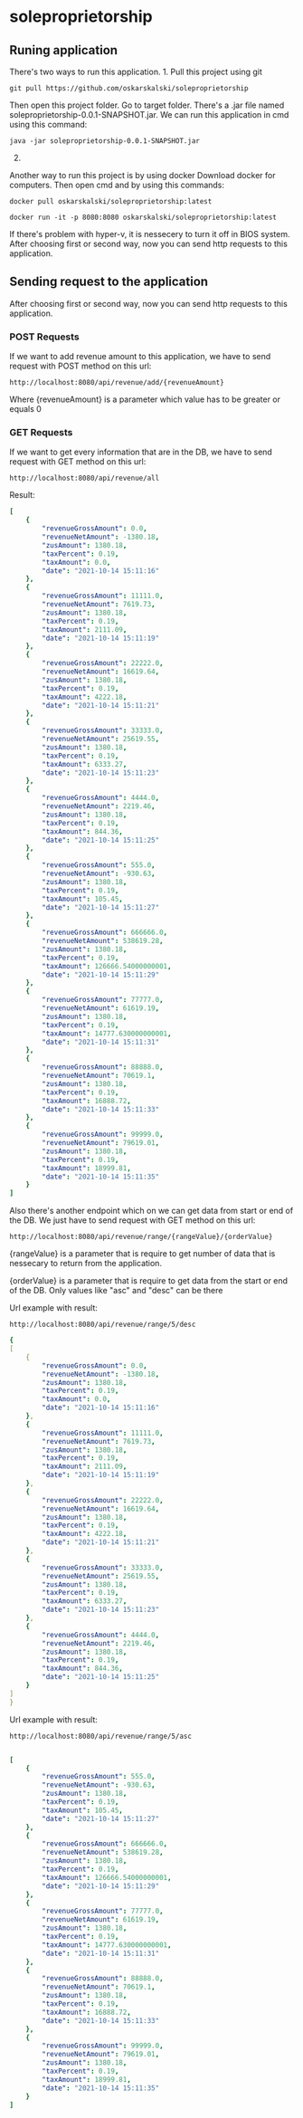 # soleproprietorship

## Runing application
There's two ways to run this application. 
1. 
Pull this project using git

```git pull https://github.com/oskarskalski/soleproprietorship```

Then open this project folder. Go to target folder. There's a .jar file named soleproprietorship-0.0.1-SNAPSHOT.jar. We can run this application in cmd using this command:

```java -jar soleproprietorship-0.0.1-SNAPSHOT.jar ```

2.
Another way to run this project is by using docker
Download docker for computers. Then open cmd and by using this commands:

``` docker pull oskarskalski/soleproprietorship:latest ```

``` docker run -it -p 8080:8080 oskarskalski/soleproprietorship:latest ```

If there's problem with hyper-v, it is nessecery to turn it off in BIOS system. 
After choosing first or second way, now you can send http requests to this application.

## Sending request to the application

After choosing first or second way, now you can send http requests to this application.

### POST Requests

If we want to add revenue amount to this application, we have to send request with POST method on this url:

``` http://localhost:8080/api/revenue/add/{revenueAmount} ```

Where {revenueAmount} is a parameter which value has to be greater or equals 0

### GET Requests

If we want to get every information that are in the DB, we have to send request with GET method on this url:

``` http://localhost:8080/api/revenue/all ```

Result:

```yml
[
    {
        "revenueGrossAmount": 0.0,
        "revenueNetAmount": -1380.18,
        "zusAmount": 1380.18,
        "taxPercent": 0.19,
        "taxAmount": 0.0,
        "date": "2021-10-14 15:11:16"
    },
    {
        "revenueGrossAmount": 11111.0,
        "revenueNetAmount": 7619.73,
        "zusAmount": 1380.18,
        "taxPercent": 0.19,
        "taxAmount": 2111.09,
        "date": "2021-10-14 15:11:19"
    },
    {
        "revenueGrossAmount": 22222.0,
        "revenueNetAmount": 16619.64,
        "zusAmount": 1380.18,
        "taxPercent": 0.19,
        "taxAmount": 4222.18,
        "date": "2021-10-14 15:11:21"
    },
    {
        "revenueGrossAmount": 33333.0,
        "revenueNetAmount": 25619.55,
        "zusAmount": 1380.18,
        "taxPercent": 0.19,
        "taxAmount": 6333.27,
        "date": "2021-10-14 15:11:23"
    },
    {
        "revenueGrossAmount": 4444.0,
        "revenueNetAmount": 2219.46,
        "zusAmount": 1380.18,
        "taxPercent": 0.19,
        "taxAmount": 844.36,
        "date": "2021-10-14 15:11:25"
    },
    {
        "revenueGrossAmount": 555.0,
        "revenueNetAmount": -930.63,
        "zusAmount": 1380.18,
        "taxPercent": 0.19,
        "taxAmount": 105.45,
        "date": "2021-10-14 15:11:27"
    },
    {
        "revenueGrossAmount": 666666.0,
        "revenueNetAmount": 538619.28,
        "zusAmount": 1380.18,
        "taxPercent": 0.19,
        "taxAmount": 126666.54000000001,
        "date": "2021-10-14 15:11:29"
    },
    {
        "revenueGrossAmount": 77777.0,
        "revenueNetAmount": 61619.19,
        "zusAmount": 1380.18,
        "taxPercent": 0.19,
        "taxAmount": 14777.630000000001,
        "date": "2021-10-14 15:11:31"
    },
    {
        "revenueGrossAmount": 88888.0,
        "revenueNetAmount": 70619.1,
        "zusAmount": 1380.18,
        "taxPercent": 0.19,
        "taxAmount": 16888.72,
        "date": "2021-10-14 15:11:33"
    },
    {
        "revenueGrossAmount": 99999.0,
        "revenueNetAmount": 79619.01,
        "zusAmount": 1380.18,
        "taxPercent": 0.19,
        "taxAmount": 18999.81,
        "date": "2021-10-14 15:11:35"
    }
]
```

Also there's another endpoint which on we can get data from start or end of the DB. We just have to send request with GET method on this url:

``` http://localhost:8080/api/revenue/range/{rangeValue}/{orderValue} ```

{rangeValue} is a parameter that is require to get number of data that is nessecary to return from the application. 

{orderValue} is a parameter that is require to get data from the start or end of the DB. Only values like "asc" and "desc" can be there

Url example with result:

``` http://localhost:8080/api/revenue/range/5/desc ```

```yml
{
[
    {
        "revenueGrossAmount": 0.0,
        "revenueNetAmount": -1380.18,
        "zusAmount": 1380.18,
        "taxPercent": 0.19,
        "taxAmount": 0.0,
        "date": "2021-10-14 15:11:16"
    },
    {
        "revenueGrossAmount": 11111.0,
        "revenueNetAmount": 7619.73,
        "zusAmount": 1380.18,
        "taxPercent": 0.19,
        "taxAmount": 2111.09,
        "date": "2021-10-14 15:11:19"
    },
    {
        "revenueGrossAmount": 22222.0,
        "revenueNetAmount": 16619.64,
        "zusAmount": 1380.18,
        "taxPercent": 0.19,
        "taxAmount": 4222.18,
        "date": "2021-10-14 15:11:21"
    },
    {
        "revenueGrossAmount": 33333.0,
        "revenueNetAmount": 25619.55,
        "zusAmount": 1380.18,
        "taxPercent": 0.19,
        "taxAmount": 6333.27,
        "date": "2021-10-14 15:11:23"
    },
    {
        "revenueGrossAmount": 4444.0,
        "revenueNetAmount": 2219.46,
        "zusAmount": 1380.18,
        "taxPercent": 0.19,
        "taxAmount": 844.36,
        "date": "2021-10-14 15:11:25"
    }
]
}
```


Url example with result:

``` http://localhost:8080/api/revenue/range/5/asc ```


```yml

[
    {
        "revenueGrossAmount": 555.0,
        "revenueNetAmount": -930.63,
        "zusAmount": 1380.18,
        "taxPercent": 0.19,
        "taxAmount": 105.45,
        "date": "2021-10-14 15:11:27"
    },
    {
        "revenueGrossAmount": 666666.0,
        "revenueNetAmount": 538619.28,
        "zusAmount": 1380.18,
        "taxPercent": 0.19,
        "taxAmount": 126666.54000000001,
        "date": "2021-10-14 15:11:29"
    },
    {
        "revenueGrossAmount": 77777.0,
        "revenueNetAmount": 61619.19,
        "zusAmount": 1380.18,
        "taxPercent": 0.19,
        "taxAmount": 14777.630000000001,
        "date": "2021-10-14 15:11:31"
    },
    {
        "revenueGrossAmount": 88888.0,
        "revenueNetAmount": 70619.1,
        "zusAmount": 1380.18,
        "taxPercent": 0.19,
        "taxAmount": 16888.72,
        "date": "2021-10-14 15:11:33"
    },
    {
        "revenueGrossAmount": 99999.0,
        "revenueNetAmount": 79619.01,
        "zusAmount": 1380.18,
        "taxPercent": 0.19,
        "taxAmount": 18999.81,
        "date": "2021-10-14 15:11:35"
    }
]

```
